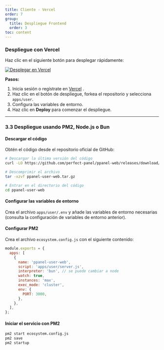 ```yaml
---
title: Cliente - Vercel
order: 7
group: 
  title: Despliegue Frontend
  order: 3
toc: content
---
```


### Despliegue con Vercel

Haz clic en el siguiente botón para desplegar rápidamente:

[![Desplegar en Vercel](https://vercel.com/button)](https://vercel.com/new/clone?demo-description=PPanel%20es%20una%20herramienta%20de%20panel%20proxy%20abierto%20pura%2C%20profesional%20y%20perfecta%2C%20diseñada%20para%20ser%20tu%20opción%20ideal%20para%20el%20aprendizaje%20y%20el%20uso%20práctico\&demo-image=https%3A%2F%2Furlscan.io%2Fliveshot%2F%3Fwidth%3D1920%26height%3D1080%26url%3Dhttps%3A%2F%2Fuser.ppanel.dev\&demo-title=PPanel%20Web%20de%20usuario\&demo-url=https%3A%2F%2Fuser.ppanel.dev%2F\&from=.\&project-name=ppanel-user-web\&repository-name=ppanel-web\&repository-url=https%3A%2F%2Fgithub.com%2Fperfect-panel%2Fppanel-web\&root-directory=apps%2Fuser\&skippable-integrations=1)

**Pasos:**

1. Inicia sesión o regístrate en [Vercel](https://vercel.com/) .
2. Haz clic en el botón de despliegue, forkea el repositorio y selecciona `apps/user`.
3. Configura las variables de entorno.
4. Haz clic en **Deploy** para comenzar el despliegue.

---

### **3.3 Despliegue usando PM2, Node.js o Bun**

#### Descargar el código

Obtén el código desde el repositorio oficial de GitHub:

```bash
# Descargar la última versión del código
curl -LO https://github.com/perfect-panel/ppanel-web/releases/download/v1.0.0/ppanel-user-web.tar.gz

# Descomprimir el archivo
tar -xzvf ppanel-user-web.tar.gz

# Entrar en el directorio del código
cd ppanel-user-web
```

#### Configurar las variables de entorno

Crea el archivo `apps/user/.env` y añade las variables de entorno necesarias (consulta la configuración de variables de entorno anterior).

#### Configurar PM2

Crea el archivo `ecosystem.config.js` con el siguiente contenido:

```javascript
module.exports = {
  apps: [
    {
      name: 'ppanel-user-web',
      script: 'apps/user/server.js',
      interpreter: 'bun', // se puede cambiar a node
      watch: true,
      instances: 'max',
      exec_mode: 'cluster',
      env: {
        PORT: 3000,
      },
    },
  ],
};
```

#### Iniciar el servicio con PM2

```bash
pm2 start ecosystem.config.js
pm2 save
pm2 startup
```


